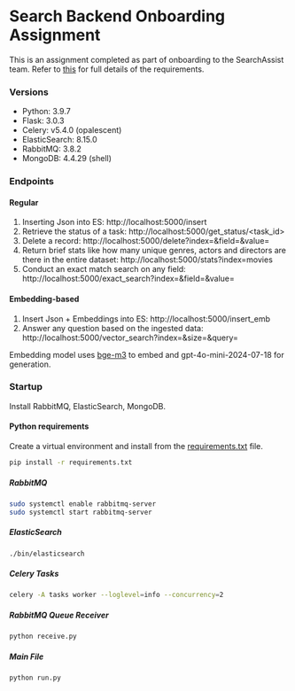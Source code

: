 # Search Backend Onboarding Assignment

This is an assignment completed as part of onboarding to the SearchAssist team.
Refer to [this](https://docs.google.com/document/d/1pzKF6hu28xtdOkR7CBLxWCEts9fy_jpKliOmEth_d00/edit) for full details of the requirements.

### Versions

- Python: 3.9.7
- Flask: 3.0.3
- Celery: v5.4.0 (opalescent)
- ElasticSearch: 8.15.0
- RabbitMQ: 3.8.2
- MongoDB: 4.4.29 (shell)

### Endpoints

#### Regular
1. Inserting Json into ES: http://localhost:5000/insert
2. Retrieve the status of a task: http://localhost:5000/get_status/<task_id>
3. Delete a record: http://localhost:5000/delete?index=<index>&field=<field>&value=<value>
4. Return brief stats like how many unique genres, actors and directors are there in the entire dataset: http://localhost:5000/stats?index=movies
5. Conduct an exact match search on any field: http://localhost:5000/exact_search?index=<index>&field=<field>&value=<value>

#### Embedding-based
1. Insert Json + Embeddings into ES: http://localhost:5000/insert_emb
2. Answer any question based on the ingested data: http://localhost:5000/vector_search?index=<index>&size=<size>&query=<query>

Embedding model uses [bge-m3](https://huggingface.co/BAAI/bge-m3/tree/main) to embed and gpt-4o-mini-2024-07-18 for generation.

### Startup
Install RabbitMQ, ElasticSearch, MongoDB.

#### Python requirements
Create a virtual environment and install from the [requirements.txt](./requirements.txt) file.
```bash
pip install -r requirements.txt
```

##### RabbitMQ

```bash
sudo systemctl enable rabbitmq-server
sudo systemctl start rabbitmq-server
```

##### ElasticSearch

```bash
./bin/elasticsearch
```

##### Celery Tasks

```bash
celery -A tasks worker --loglevel=info --concurrency=2
```

##### RabbitMQ Queue Receiver

```bash
python receive.py
```

##### Main File

```bash
python run.py
```